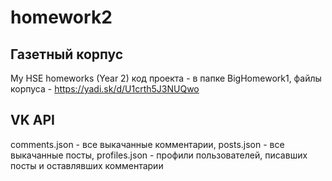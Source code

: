 # homework2
## Газетный корпус
My HSE homeworks (Year 2)
код проекта - в папке BigHomework1,
файлы корпуса - https://yadi.sk/d/U1crth5J3NUQwo

## VK API
comments.json - все выкачанные комментарии,
posts.json - все выкачанные посты,
profiles.json - профили пользователей, писавших посты и оставлявших комментарии
